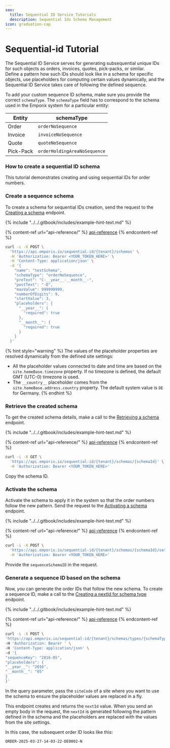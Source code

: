 ```yaml
---
seo:
  title: Sequential ID Service Tutorials
  description: Sequential Ids Schema Management
icon: graduation-cap
---
```


# Sequential-id Tutorial

The Sequential ID Service serves for generating subsequential unique IDs for such objects as orders, invoices, quotes, pick-packs, or similar.\
Define a pattern how such IDs should look like in a schema for specific objects, use placeholders for computing certain values dynamically, and the Sequential ID Service takes care of following the defined sequence.

To add your custom sequence ID schema, make sure you provide the correct `schemaType`. The `schemaType` field has to correspond to the schema used in the Emporix system for a particular entity:

| Entity    | schemaType                   |
| --------- | ---------------------------- |
| Order     | `orderNoSequence`            |
| Invoice   | `invoiceNoSequence`          |
| Quote     | `quoteNoSequence`            |
| Pick-Pack | `orderHoldingAreaNoSequence` |

### How to create a sequential ID schema

This tutorial demonstrates creating and using sequential IDs for order numbers.

### Create a sequence schema

To create a schema for sequential IDs creation, send the request to the [Creating a schema](https://developer.emporix.io/documentation-portal/api-references/utilities/sequential-id/api-reference/sequential-ids-management#post-sequential-id-tenant-schemas) endpoint.

{% include "../../.gitbook/includes/example-hint-text.md" %}

{% content-ref url="api-reference/" %}
[api-reference](api-reference/)
{% endcontent-ref %}

```bash
curl -i -X POST \
  'https://api.emporix.io/sequential-id/{tenant}/schemas' \
  -H 'Authorization: Bearer <YOUR_TOKEN_HERE>' \
  -H 'Content-Type: application/json' \
  -d '{
    "name": "testSchema",
    "schemaType": "orderNoSequence",
    "preText": "C-__year__-__month__-",
    "postText": "-D",
    "maxValue": 999999999,
    "numberOfDigits": 9,
    "startValue": 3,
    "placeholders": {
      "__year__": {
        "required": true
      },
      "__month__": {
        "required": true
      }
    }
  }'
```

{% hint style="warning" %}
The values of the placeholder properties are resolved dynamically from the defined site settings:

* All the placeholder values connected to date and time are based on the `site.homeBase.timezone` property. If no timezone is defined, the default GMT (UTC-0) timezone is used.
* The `__country__` placeholder comes from the `site.homeBase.address.country` property. The default system value is `DE` for Germany.
{% endhint %}

### Retrieve the created schema

To get the created schema details, make a call to the [Retrieving a schema](https://developer.emporix.io/documentation-portal/api-references/utilities/sequential-id/api-reference/sequential-ids-management#get-sequential-id-tenant-schemas-schemaid) endpoint.

{% include "../../.gitbook/includes/example-hint-text.md" %}

{% content-ref url="api-reference/" %}
[api-reference](api-reference/)
{% endcontent-ref %}

```bash
curl -i -X GET \
  'https://api.emporix.io/sequential-id/{tenant}/schemas/{schemaId}' \
  -H 'Authorization: Bearer <YOUR_TOKEN_HERE>'
```

Copy the schema ID.

### Activate the schema

Activate the schema to apply it in the system so that the order numbers follow the new pattern. Send the request to the [Activating a schema](https://developer.emporix.io/documentation-portal/api-references/utilities/sequential-id/api-reference/sequential-ids-management#post-sequential-id-tenant-schemas-schemaid-setactive) endpoint.

{% include "../../.gitbook/includes/example-hint-text.md" %}

{% content-ref url="api-reference/" %}
[api-reference](api-reference/)
{% endcontent-ref %}

```bash
curl -i -X POST \
  'https://api.emporix.io/sequential-id/{tenant}/schemas/{schemaId}/setActive' \
  -H 'Authorization: Bearer <YOUR_TOKEN_HERE>'
```

Provide the `sequenceSchemaID` in the request.

### Generate a sequence ID based on the schema

Now, you can generate the order IDs that follow the new schema. To create a sequence ID, make a call to the [Creating a nextId for schema type](https://developer.emporix.io/documentation-portal/api-references/utilities/sequential-id/api-reference/sequential-ids-management#post-sequential-id-tenant-schemas-types-schematype-nextid) endpoint.

{% include "../../.gitbook/includes/example-hint-text.md" %}

{% content-ref url="api-reference/" %}
[api-reference](api-reference/)
{% endcontent-ref %}

```bash
curl -i -X POST \
'https://api.emporix.io/sequential-id/{tenant}/schemas/types/{schemaType}/nextId?siteCode=string' \
-H 'Authorization: Bearer ' \
-H 'Content-Type: application/json' \
-d '{
"sequenceKey": "2016-05",
"placeholders": {
"__year__": "2016",
"__month__": "05"
}
}'
```

In the query parameter, pass the `siteCode` of a site where you want to use the schema to ensure the placeholder values are replaced in a fly.

This endpoint creates and returns the `nextId` value. When you send an empty body in the request, the `nextId` is generated following the pattern defined in the schema and the placeholders are replaced with the values from the site settings.

In this case, the subsequent order ID looks like this:

```
ORDER-2025-03-27-14-03-22-DE0002-N
```
